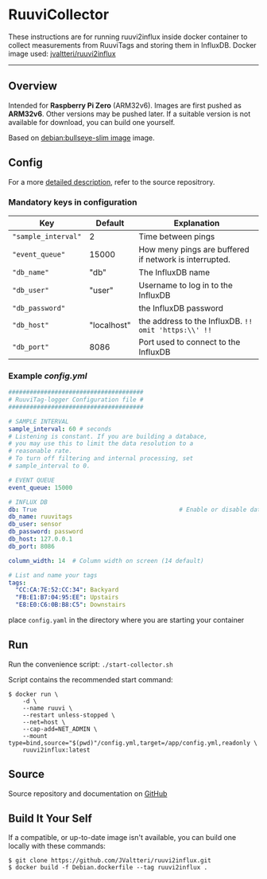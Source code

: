 # RuuviCollector

These instructions are for running ruuvi2influx inside docker container to collect measurements from RuuviTags and storing them in InfluxDB.
Docker image used: [jvaltteri/ruuvi2influx](https://hub.docker.com/r/jvaltteri/ruuvi2influx)

----

## Overview

Intended for **Raspberry Pi Zero** (ARM32v6). Images are first pushed as **ARM32v6**. Other versions may be pushed later.
If a suitable version is not available for download, you can build one yourself.

Based on [debian:bullseye-slim image](https://hub.docker.com/_/debian?tab=tags&page=1&name=bullseye-slim) image. 

## Config

For a more [detailed description](https://github.com/JValtteri/ruuvi2influx#config), refer to the source repositrory.

### Mandatory keys in configuration

| Key    | Default  | Explanation            |
| ----------------- | - | ------------------ |
| `"sample_interval"`  | 2 | Time between pings |
| `"event_queue"`     | 15000 | How meny pings are buffered if network is interrupted. |
| `"db_name"`         | "db" | The InfluxDB name |
| `"db_user"`         | "user" | Username to log in to the InfluxDB |
| `"db_password"`     |   | the InfluxDB password |
| `"db_host"`         | "localhost" | the address to the InfluxDB. ```!! omit 'https:\\' !!``` |
| `"db_port"`         | 8086 | Port used to connect to the InfluxDB |

### Example ***config.yml***
```yaml
######################################
# RuuviTag-logger Configuration file #
######################################

# SAMPLE INTERVAL
sample_interval: 60 # seconds
# Listening is constant. If you are building a databace, 
# you may use this to limit the data resolution to a 
# reasonable rate.
# To turn off filtering and internal processing, set 
# sample_interval to 0.

# EVENT QUEUE
event_queue: 15000

# INFLUX DB
db: True                                        # Enable or disable database
db_name: ruuvitags
db_user: sensor
db_password: password
db_host: 127.0.0.1
db_port: 8086

column_width: 14  # Column width on screen (14 default)

# List and name your tags
tags:
  "CC:CA:7E:52:CC:34": Backyard
  "FB:E1:B7:04:95:EE": Upstairs
  "E8:E0:C6:0B:B8:C5": Downstairs
```

place `config.yaml` in the directory where you are starting your container

## Run

Run the convenience script: `./start-collector.sh`

Script contains the recommended start command:
```
$ docker run \
    -d \
    --name ruuvi \
    --restart unless-stopped \
    --net=host \
    --cap-add=NET_ADMIN \
    --mount type=bind,source="$(pwd)"/config.yml,target=/app/config.yml,readonly \
    ruuvi2influx:latest
```

## Source
Source repository and documentation on [GitHub](https://github.com/JValtteri/ruuvi2influx)

## Build It Your Self

If a compatible, or up-to-date image isn't available, you can build one locally with these commands:
```
$ git clone https://github.com/JValtteri/ruuvi2influx.git
$ docker build -f Debian.dockerfile --tag ruuvi2influx .
```
